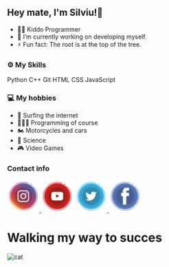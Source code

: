 ## Hey mate, I'm Silviu!👾

- 👨🏻‍ Kiddo Programmer
- 🔭 I’m currently working on developing myself.
- ⚡ Fun fact: The root is at the top of the tree.

### ⚙️ My Skills
Python C++ Git HTML CSS JavaScript

### 💻 My hobbies
- 📡 Surfing the internet
- 👨🏻‍💻 Programming of course
- 🏍️ Motorcycles and cars
- 🤖 Science
- 🎮 Video Games

### Contact info
<div>
  <a href="https://www.instagram.com/zewutz/"> <img src="https://raw.githubusercontent.com/zewutz/zewutz/main/icons/instagram.png" width="75" height="75" alt=Instagram"/> </a>
  <a href="https://www.youtube.com/channel/UCQN8y19r-Nq-8toTiEb6wMw"> <img src="https://raw.githubusercontent.com/zewutz/zewutz/main/icons/youtube.png" width="75" height="75" alt="youtube"/></a> 
  <a href="https://twitter.com/silviu_birsan"> <img src="https://raw.githubusercontent.com/zewutz/zewutz/main/icons/twitter.png" width="75" height="75" alt="Twitter"/> </a>
  <a href="https://www.facebook.com/zewutz/"> <img src="https://raw.githubusercontent.com/zewutz/zewutz/main/icons/facebook.png" width="75" height="75" alt="Facebook"/> </a>
</div>

# Walking my way to succes
![cat](https://user-images.githubusercontent.com/55995994/111355544-2212c480-8690-11eb-94bb-df4d42c077c9.gif)

